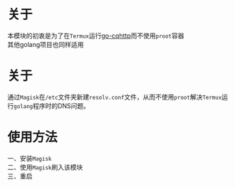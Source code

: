 # 关于
本模块的初衷是为了在`Termux`运行[go-cqhttp](https://github.com/Mrs4s/go-cqhttp)而不使用`proot`容器\
其他golang项目也同样适用
# 关于
通过`Magisk`在`/etc`文件夹新建`resolv.conf`文件，从而不使用`proot`解决`Termux`运行`golang`程序时的DNS问题。
# 使用方法
  一、安装`Magisk`\
  二、使用`Magisk`刷入该模块\
  三、重启
